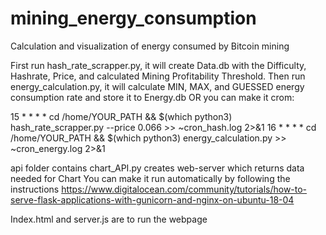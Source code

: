# mining_energy_consumption
Calculation and visualization of energy consumed by Bitcoin mining

First run hash_rate_scrapper.py, it will create Data.db with the Difficulty, Hashrate, Price, and calculated Mining Profitability Threshold. Then run energy_calculation.py, it will calculate MIN, MAX, and GUESSED energy consumption rate and store it to Energy.db
OR you can make it crom:

15 * * * * cd /home/YOUR_PATH && $(which python3) hash_rate_scrapper.py --price 0.066 >> ~cron_hash.log 2>&1
16 * * * * cd /home/YOUR_PATH && $(which python3) energy_calculation.py >> ~cron_energy.log 2>&1

api folder contains chart_API.py creates web-server which returns data needed for Chart
You can make it run automatically by following the instructions https://www.digitalocean.com/community/tutorials/how-to-serve-flask-applications-with-gunicorn-and-nginx-on-ubuntu-18-04

Index.html and server.js are to run the webpage 
